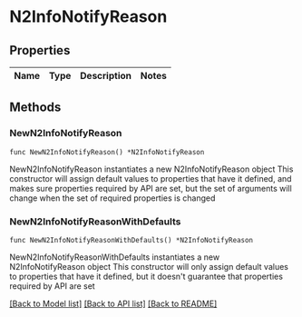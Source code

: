 # N2InfoNotifyReason

## Properties

Name | Type | Description | Notes
------------ | ------------- | ------------- | -------------

## Methods

### NewN2InfoNotifyReason

`func NewN2InfoNotifyReason() *N2InfoNotifyReason`

NewN2InfoNotifyReason instantiates a new N2InfoNotifyReason object
This constructor will assign default values to properties that have it defined,
and makes sure properties required by API are set, but the set of arguments
will change when the set of required properties is changed

### NewN2InfoNotifyReasonWithDefaults

`func NewN2InfoNotifyReasonWithDefaults() *N2InfoNotifyReason`

NewN2InfoNotifyReasonWithDefaults instantiates a new N2InfoNotifyReason object
This constructor will only assign default values to properties that have it defined,
but it doesn't guarantee that properties required by API are set


[[Back to Model list]](../README.md#documentation-for-models) [[Back to API list]](../README.md#documentation-for-api-endpoints) [[Back to README]](../README.md)


